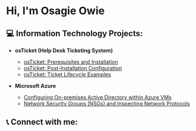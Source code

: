 # Hi, I'm Osagie Owie

## 💻 Information Technology Projects:

- **osTicket (Help Desk Ticketing System)**
  - [osTicket: Prerequisites and Installation](https://github.com/osagie8/SeniorProject)
  - [osTicket: Post-Installation Configuration](#)
  - [osTicket: Ticket Lifecycle Examples](#)

- **Microsoft Azure**
  - [Configuring On-premises Active Directory within Azure VMs](#)
  - [Network Security Groups (NSGs) and Inspecting Network Protocols](#)

## 📞 Connect with me:



<!--
**osagie8/osagie8** is a ✨ _special_ ✨ repository because its `README.md` (this file) appears on your GitHub profile.

Here are some ideas to get you started:

- 🔭 I’m currently working on ...
- 🌱 I’m currently learning ...
- 👯 I’m looking to collaborate on ...
- 🤔 I’m looking for help with ...
- 💬 Ask me about ...
- 📫 How to reach me: ...
- 😄 Pronouns: ...
- ⚡ Fun fact: ...
-->
